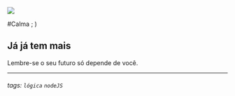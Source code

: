 ![](https://www.devmedia.com.br/arquivos/cursos/hello_world_js_2332/curso_hello_world_js_2332.jpg)

#Calma ; )

## Já já tem mais 

 

Lembre-se o seu futuro só depende de você.

---



###### tags: `lógica` `nodeJS`